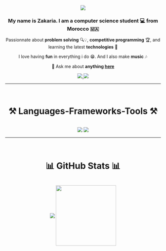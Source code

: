 <h1 align="center">
    <img src="https://readme-typing-svg.herokuapp.com/?font=Righteous&size=35&center=true&vCenter=true&width=520&height=70&duration=2500&lines=Hey+There!+👋;+I'm+Zakaria+Choukri!;" />
</h1>


<h3 align="center">My name is Zakaria. I am a computer science student 💻 from Morocco 🇲🇦</h3>
<p>

<div align="center">
 
 Passionnate about **problem solving** 🔍💡, **competitive programming** 
🏆, and learning the latest **technologies** 🚀
 
 I love having **fun** in everything i do 😁. And I also make **music** 🎶

💬 Ask me about **anything [here](https://github.com/zakariaCHOUKRI/zakariaCHOUKRI/issues)**

<div align="center"> 
  <a href="mailto:zc.zakariachoukri23@gmail.com">
    <img src="https://img.shields.io/badge/Gmail-333333?style=for-the-badge&logo=gmail&logoColor=red" />
  </a>
  <a href="https://linkedin.com/in/zakaria-choukri" target="_blank">
    <img src="https://img.shields.io/badge/LinkedIn-0077B5?style=for-the-badge&logo=linkedin&logoColor=white" target="_blank" />
  </a>
</div>
<hr/>
<br/>


<h1 align="center">⚒️ Languages-Frameworks-Tools ⚒️</h1>
<br/>
<div align="center">
    <img src="https://skillicons.dev/icons?i=python,cpp,java,go,c,html,css,javascript,bootstrap" />
    <img src="https://skillicons.dev/icons?i=mysql,php,firebase,octave,latex,github,git,vscode,linux,bash,qt" />
    <br>
</div>
<hr/>
<br/>

<h1 align="center">📊 GitHub Stats 📊</h1>
<br>
<div align=center>
  <img align="center" src="https://github-readme-stats.vercel.app/api?username=zakariaCHOUKRI&show_icons=true&theme=tokyonight">
  <img height=195 align="center" src="https://github-readme-stats.vercel.app/api/top-langs/?username=zakariaCHOUKRI&layout=compact&theme=tokyonight">
  <br/>
</div>